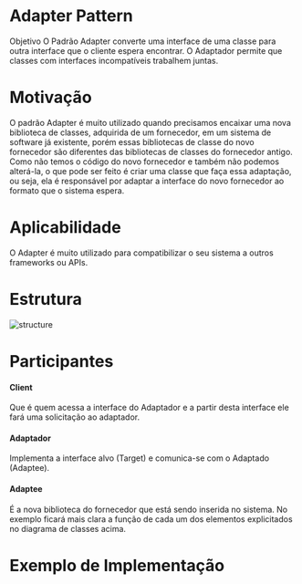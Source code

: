 # Adapter Pattern
Objetivo
O Padrão Adapter converte uma interface de uma classe para outra interface que o cliente espera encontrar. O Adaptador permite que classes com interfaces incompatíveis trabalhem juntas.

# Motivação
O padrão Adapter é muito utilizado quando precisamos encaixar uma nova biblioteca de classes, adquirida de um fornecedor, em um sistema de software já existente, porém essas bibliotecas de classe do novo fornecedor são diferentes das bibliotecas de classes do fornecedor antigo. Como não temos o código do novo fornecedor e também não podemos alterá-la, o que pode ser feito é criar uma classe que faça essa adaptação, ou seja, ela é responsável por adaptar a interface do novo fornecedor ao formato que o sistema espera.

# Aplicabilidade
O Adapter é muito utilizado para compatibilizar o seu sistema a outros frameworks ou APIs.

# Estrutura
![structure](http://videos.web-03.net/artigos/Higor_Medeiros/PadraoAdapter_Java/PadraoAdapter_Java1.jpg)

# Participantes
#### Client
Que é quem acessa a interface do Adaptador e a partir desta interface ele fará uma solicitação ao adaptador. 

#### Adaptador
Implementa a interface alvo (Target) e comunica-se com o Adaptado (Adaptee). 

#### Adaptee
É a nova biblioteca do fornecedor que está sendo inserida no sistema. No exemplo ficará mais clara a função de cada um dos elementos explicitados no diagrama de classes acima.

# Exemplo de Implementação
